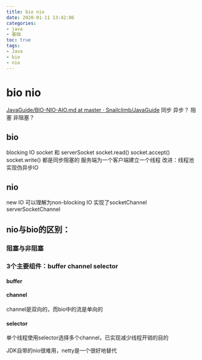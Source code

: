 ```yaml
---
title: bio nio
date: 2020-01-11 13:42:06
categories:
- java
- 基础
toc: true
tags:
- Java
- bio
- nio
---
```

# bio nio
<!--more-->
[JavaGuide/BIO-NIO-AIO.md at master · Snailclimb/JavaGuide](https://github.com/Snailclimb/JavaGuide/blob/master/docs/java/BIO-NIO-AIO.md)
同步 异步？
阻塞 非阻塞？
## bio
blocking IO
socket 和 serverSocket
socket.read() socket.accept() socket.write() 都是同步阻塞的
服务端为一个客户端建立一个线程
改进：线程池实现伪异步IO
## nio
new IO
可以理解为non-blocking IO
实现了socketChannel serverSocketChannel

## nio与bio的区别：
### 阻塞与非阻塞
### 3个主要组件：buffer channel selector
#### buffer


#### channel
channel是双向的，而bio中的流是单向的

#### selector
单个线程使用selector选择多个channel，已实现减少线程开销的目的

JDK自带的nio很难用，netty是一个很好地替代
